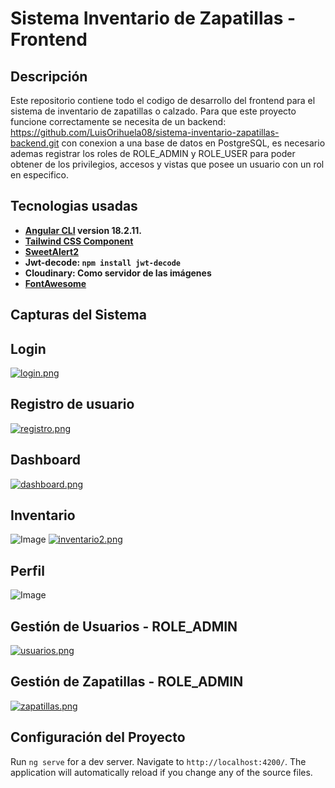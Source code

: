 # Sistema Inventario de Zapatillas - Frontend

## Descripción
Este repositorio contiene todo el codigo de desarrollo del frontend para el sistema de inventario de zapatillas o calzado.
Para que este proyecto funcione correctamente se necesita de un backend: https://github.com/LuisOrihuela08/sistema-inventario-zapatillas-backend.git con conexion a una base de datos en PostgreSQL, es necesario ademas registrar los roles de ROLE_ADMIN y ROLE_USER para poder obtener de los privilegios, accesos y vistas que posee un usuario con un rol en especifico.

## Tecnologias usadas
- **[Angular CLI](https://github.com/angular/angular-cli) version 18.2.11.**
- **[Tailwind CSS Component](https://www.creative-tim.com/twcomponents)**
- **[SweetAlert2](https://sweetalert2.github.io/)**
- **Jwt-decode: `npm install jwt-decode`**
- **Cloudinary: Como servidor de las imágenes**
- **[FontAwesome](https://fontawesome.com/)**

## Capturas del Sistema
## Login
[![login.png](https://i.postimg.cc/RVhGWx4R/login.png)](https://postimg.cc/hfFVYwJz)

## Registro de usuario
[![registro.png](https://i.postimg.cc/7ZTVN1CJ/registro.png)](https://postimg.cc/pmRzWFJP)

## Dashboard
[![dashboard.png](https://i.postimg.cc/yNmyMVyV/dashboard.png)](https://postimg.cc/VSNtMPhT)

## Inventario
![Image](https://github.com/user-attachments/assets/b2a4f841-d9d0-4f3d-bbea-98956037dfb4)
[![inventario2.png](https://i.postimg.cc/Gt2PTvw2/inventario2.png)](https://postimg.cc/1nkVLnzh)

## Perfil
![Image](https://github.com/user-attachments/assets/c7215665-ea43-4fb0-992a-0bb7c17309c2)

## Gestión de Usuarios -  ROLE_ADMIN
[![usuarios.png](https://i.postimg.cc/MKnbW0m3/usuarios.png)](https://postimg.cc/nCtQ2D5q)

## Gestión de Zapatillas - ROLE_ADMIN
[![zapatillas.png](https://i.postimg.cc/sDbP1Bnj/zapatillas.png)](https://postimg.cc/kBFRp53z)


## Configuración del Proyecto

Run `ng serve` for a dev server. Navigate to `http://localhost:4200/`. The application will automatically reload if you change any of the source files.

